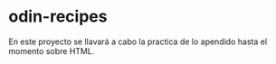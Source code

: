 # odin-recipes
En este proyecto se llavará a cabo la practica de lo apendido hasta el momento sobre HTML.
